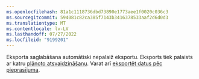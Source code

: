 ```yaml
---
ms.openlocfilehash: 81a1c1118736dbd73890e1773aee1f0020c036c3
ms.sourcegitcommit: 594081c82ca385f7143b3416378533aaf2d6d0d3
ms.translationtype: MT
ms.contentlocale: lv-LV
ms.lasthandoff: 07/27/2022
ms.locfileid: "9199201"
---
```

Eksporta saglabāšana automātiski nepalaiž eksportu. Eksports tiek palaists ar katru [plānoto atsvaidzināšanu](../system.md#schedule-tab). Varat arī [eksportēt datus pēc pieprasījuma](../export-destinations.md#run-exports-on-demand).